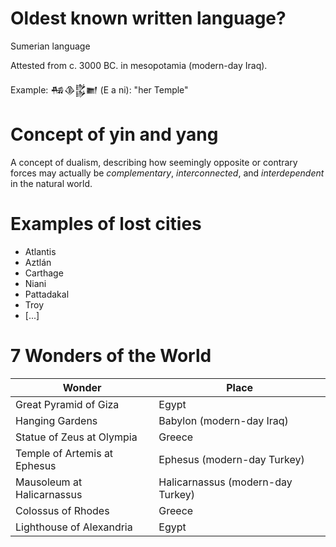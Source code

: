 # Oldest known written language?
Sumerian language

Attested from c. 3000 BC. in mesopotamia (modern-day Iraq).

Example: 𒄀𒆠𒌵𒆤  (E a ni): "her Temple"

# Concept of **yin** and **yang**
A concept of dualism, describing how seemingly opposite or contrary
forces may actually be _complementary_, _interconnected_, and
_interdependent_ in the natural world.

# Examples of lost cities

- Atlantis
- Aztlán
- Carthage
- Niani
- Pattadakal
- Troy
- [...]

# 7 Wonders of the World

| **Wonder**                   | **Place**                         |
| ---------------------------- | --------------------------------- |
| Great Pyramid of Giza        | Egypt                             |
| Hanging Gardens              | Babylon (modern-day Iraq)         |
| Statue of Zeus at Olympia    | Greece                            |
| Temple of Artemis at Ephesus | Ephesus (modern-day Turkey)       |
| Mausoleum at Halicarnassus   | Halicarnassus (modern-day Turkey) |
| Colossus of Rhodes           | Greece                            |
| Lighthouse of Alexandria     | Egypt                             |
